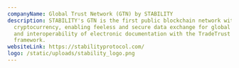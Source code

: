 ```yaml
---
companyName: Global Trust Network (GTN) by STABILITY
description: STABILITY's GTN is the first public blockchain network without
  cryptocurrency, enabling feeless and secure data exchange for global adoption
  and interoperability of electronic documentation with the TradeTrust
  framework.
websiteLink: https://stabilityprotocol.com/
logo: /static/uploads/stability_logo.png
---
```

